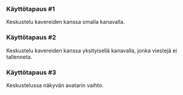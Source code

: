 ### Käyttötapaus #1
Keskustelu kavereiden kanssa omalla kanavalla.

### Käyttötapaus #2
Keskustelu kavereiden kanssa yksityisellä kanavalla, jonka viestejä ei tallenneta.

### Käyttötapaus #3
Keskustelussa näkyvän avatarin vaihto.

